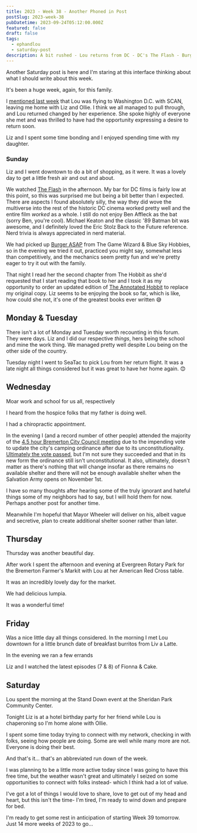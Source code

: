 ```yaml
---
title: 2023 - Week 38 - Another Phoned in Post
postSlug: 2023-week-38
pubDatetime: 2023-09-24T05:12:00.000Z
featured: false
draft: false
tags:
  - ephandlou
  - saturday-post
description: A bit rushed - Lou returns from DC - DC's The Flash - Burger ASAP - The Hobbit - Bremerton City Council approves updated camping ordinance - another farmer's market - Lou & I had a brunch date - Lou attended local Stand Down event
---
```


Another Saturday post is here and I'm staring at this interface thinking about what I should write about this week.

It's been a huge week, again, for this family.

I [mentioned last week](/posts/2023-week-37/) that Lou was flying to Washington D.C. with SCAN, leaving me home with Liz and Ollie. I think we all managed to pull through, and Lou returned changed by her experience. She spoke highly of everyone she met and was thrilled to have had the opportunity expressing a desire to return soon.

Liz and I spent some time bonding and I enjoyed spending time with my daughter.

### Sunday

Liz and I went downtown to do a bit of shopping, as it were. It was a lovely day to get a little fresh air and out and about.

We watched [The Flash](https://www.imdb.com/title/tt0439572/) in the afternoon. My bar for DC films is fairly low at this point, so this was surprised me but being a bit better than I expected. There are aspects I found absolutely silly, the way they did wove the multiverse into the rest of the historic DC cinema worked pretty well and the entire film _worked_ as a whole. I still do not enjoy Ben Affleck as the bat (sorry Ben, you're cool). Michael Keaton and the classic '89 Batman bit was awesome, and I definitely loved the Eric Stolz Back to the Future reference. Nerd trivia is always appreciated in nerd material.

We had picked up [Burger ASAP](https://boardgamegeek.com/boardgame/373778/burger-asap) from The Game Wizard & Blue Sky Hobbies, so in the evening we tried it out, practiced you might say, somewhat less than competitively, and the mechanics seem pretty fun and we're pretty eager to try it out with the family.

That night I read her the second chapter from The Hobbit as she'd requested that I start reading that book to her and I took it as my opportunity to order an updated edition of [The Annotated Hobbit](https://www.goodreads.com/book/show/823754.The_Annotated_Hobbit) to replace my original copy. Liz seems to be enjoying the book so far, which is like, how could she not, it's one of the greatest books ever written 😅

## Monday & Tuesday

There isn't a lot of Monday and Tuesday worth recounting in this forum. They were days. Liz and I did our respective _things_, hers being the school and mine the work thing. We managed pretty well despite Lou being on the other side of the country.

Tuesday night I went to SeaTac to pick Lou from her return flight. It was a late night all things considered but it was great to have her home again. 😊

## Wednesday

Moar work and school for us all, respectively

I heard from the hospice folks that my father is doing well.

I had a chiropractic appointment.

In the evening I (and a record number of other people) attended the majority of the [4.5 hour Bremerton City Council meeting](https://bremerton.vod.castus.tv/vod/?video=77ac5c1d-c7cd-4ffd-a68e-6f5215de5852) due to the impending vote to update the city's camping ordinance after due to its unconstitutionality. [Ultimately the vote passed](http://archive.today/2023.09.23-203913/https://www.kitsapsun.com/story/news/2023/09/22/unauthorized-camping-ordinance-passed-by-bremerton-city-council/70924797007/), but I'm not sure they succeeded and that in its new form the ordinance still isn't unconstitutional. It also, ultimately, doesn't matter as there's nothing that will change insofar as there remains no available shelter and there will not be enough available shelter when the Salvation Army opens on November 1st.

I have so many thoughts after hearing some of the truly ignorant and hateful things some of my neighbors had to say, but I will hold them for now. Perhaps another post for another time.

Meanwhile I'm hopeful that Mayor Wheeler will deliver on his, albeit vague and secretive, plan to create additional shelter sooner rather than later.

## Thursday

Thursday was another beautiful day.

After work I spent the afternoon and evening at Evergreen Rotary Park for the Bremerton Farmer's Markit with Lou at her American Red Cross table.

It was an incredibly lovely day for the market.

We had delicious lumpia.

It was a wonderful time!

## Friday

Was a nice little day all things considered. In the morning I met Lou downtown for a little brunch date of breakfast burritos from Liv a Latte.

In the evening we ran a few errands

Liz and I watched the latest episodes (7 & 8) of Fionna & Cake.

## Saturday

Lou spent the morning at the Stand Down event at the Sheridan Park Community Center.

Tonight Liz is at a hotel birthday party for her friend while Lou is chaperoning so I'm home alone with Ollie.

I spent some time today trying to connect with my network, checking in with folks, seeing how people are doing. Some are well while many more are not. Everyone is doing their best.

And that's it... that's an abbreviated run down of the week.

I was planning to be a little more active today since I was going to have this free time, but the weather wasn't great and ultimately I seized on some opportunities to connect with folks instead- which I think had a lot of value.

I've got a lot of things I would love to share, love to get out of my head and heart, but this isn't the time- I'm tired, I'm ready to wind down and prepare for bed.

I'm ready to get some rest in anticipation of starting Week 39 tomorrow. Just 14 more weeks of 2023 to go...
